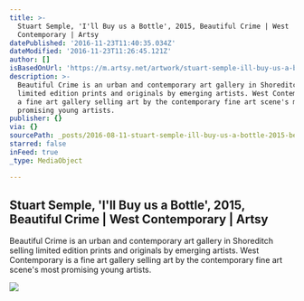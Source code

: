 ```yaml
---
title: >-
  Stuart Semple, 'I'll Buy us a Bottle', 2015, Beautiful Crime | West
  Contemporary | Artsy
datePublished: '2016-11-23T11:40:35.034Z'
dateModified: '2016-11-23T11:26:45.121Z'
author: []
isBasedOnUrl: 'https://m.artsy.net/artwork/stuart-semple-ill-buy-us-a-bottle'
description: >-
  Beautiful Crime is an urban and contemporary art gallery in Shoreditch selling
  limited edition prints and originals by emerging artists. West Contemporary is
  a fine art gallery selling art by the contemporary fine art scene's most
  promising young artists.
publisher: {}
via: {}
sourcePath: _posts/2016-08-11-stuart-semple-ill-buy-us-a-bottle-2015-beautiful-crime.md
starred: false
inFeed: true
_type: MediaObject

---
```

<article style=""><h1>Stuart Semple, 'I'll Buy us a Bottle', 2015, Beautiful Crime | West Contemporary | Artsy</h1><p>Beautiful Crime is an urban and contemporary art gallery in Shoreditch selling limited edition prints and originals by emerging artists. West Contemporary is a fine art gallery selling art by the contemporary fine art scene's most promising young artists.</p><img src="https://d32dm0rphc51dk.cloudfront.net/bNDBXx_CzwPu9uERkKlQlA/large.jpg" /></article>